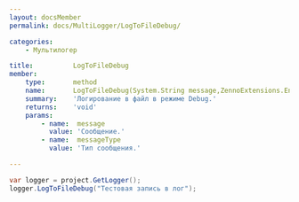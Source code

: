 ```yaml
---
layout: docsMember
permalink: docs/MultiLogger/LogToFileDebug/

categories:
    - Мультилогер

title:          LogToFileDebug
member:
    type:       method
    name:       LogToFileDebug(System.String message,ZennoExtensions.Enums.MessageType messageType)
    summary:    'Логирование в файл в режиме Debug.'
    returns:    'void'
    params:
        - name:  message
          value: 'Сообщение.'
        - name:  messageType
          value: 'Тип сообщения.'

---
```


```csharp
var logger = project.GetLogger();
logger.LogToFileDebug("Тестовая запись в лог");
```
